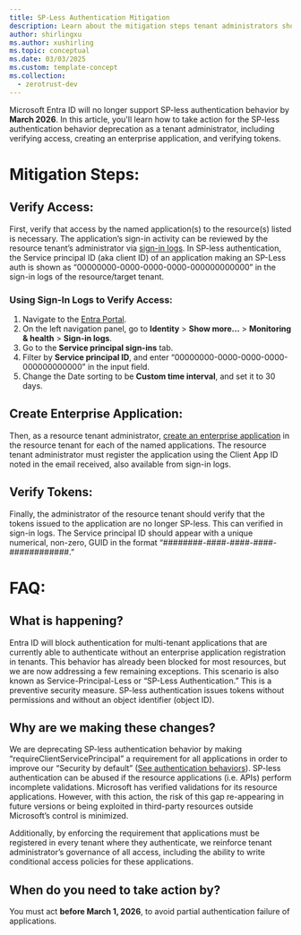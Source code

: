 ```yaml
---
title: SP-Less Authentication Mitigation
description: Learn about the mitigation steps tenant administrators should perform for SP-less authentication behavior deprecation including verifying access, creating an enterprise application, and verifying tokens.
author: shirlingxu
ms.author: xushirling
ms.topic: conceptual
ms.date: 03/03/2025
ms.custom: template-concept
ms.collection:
  - zerotrust-dev
---
```


Microsoft Entra ID will no longer support SP-less authentication behavior by **March 2026**. In this article, you'll learn how to take action for the SP-less authentication behavior deprecation as a tenant administrator, 
including verifying access, creating an enterprise application, and verifying tokens.

# Mitigation Steps:

## Verify Access:
First, verify that access by the named application(s) to the resource(s) listed is necessary. The application’s sign-in activity can be reviewed by the resource tenant’s administrator via [sign-in logs](https://learn.microsoft.com/en-us/entra/identity/monitoring-health/concept-sign-ins). In SP-less 
authentication, the Service principal ID (aka client ID) of an application making an SP-Less auth is shown as “00000000-0000-0000-0000-000000000000” in the sign-in logs of the resource/target tenant.  

### Using Sign-In Logs to Verify Access:
1. Navigate to the [Entra Portal](https://entra.microsoft.com/#home).
2. On the left navigation panel, go to **Identity** > **Show more...** > **Monitoring & health** > **Sign-in logs**.
3. Go to the **Service principal sign-ins** tab.
4. Filter by **Service principal ID**, and enter “00000000-0000-0000-0000-000000000000” in the input field.
5. Change the Date sorting to be **Custom time interval**, and set it to 30 days.  

## Create Enterprise Application:
Then, as a resource tenant administrator, [create an enterprise application](https://learn.microsoft.com/en-us/entra/identity/enterprise-apps/create-service-principal-cross-tenant?pivots=msgraph-powershell) in the resource tenant for each of the named applications. The resource tenant administrator must
register the application using the Client App ID noted in the email received, also available from sign-in logs.

## Verify Tokens:
Finally, the administrator of the resource tenant should verify that the tokens issued to the application are no longer SP-less. This can verified in sign-in logs. The Service principal ID should appear with a unique 
numerical, non-zero, GUID in the format “########-####-####-####-############.”

# FAQ:

## What is happening?
Entra ID will block authentication for multi-tenant applications that are currently able to authenticate without an enterprise application registration in tenants.  This behavior has already been blocked for most resources, but we are now addressing a few remaining exceptions. This scenario is also known as Service-Principal-Less or “SP-Less Authentication.” This is a preventive security measure. SP-less authentication issues tokens without permissions and without an object identifier (object ID). 

## Why are we making these changes?
We are deprecating SP-less authentication behavior by making “requireClientServicePrincipal” a requirement for all applications in order to improve our “Security by default” 
([See authentication behaviors](https://learn.microsoft.com/en-us/graph/api/resources/authenticationbehaviors?view=graph-rest-beta&preserve-view=true)).  SP-less 
authentication can be abused if the resource applications (i.e. APIs) perform incomplete validations.  Microsoft has verified validations for its resource applications. However, with this action, the risk of this gap re-appearing in future versions or being exploited in third-party resources outside Microsoft’s control is minimized. 

Additionally, by enforcing the requirement that applications must be registered in every tenant where they authenticate, we reinforce tenant administrator’s governance of all access, including the ability to write conditional access policies for these applications. 

## When do you need to take action by? 
You must act **before March 1, 2026**, to avoid partial authentication failure of applications. 


